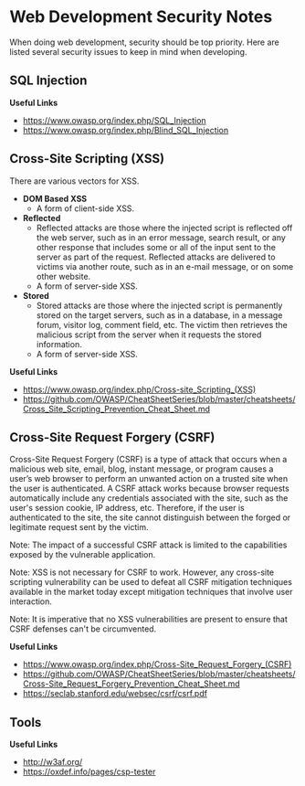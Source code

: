 # Web Development Security Notes

When doing web development, security should be top priority.  Here are listed
several security issues to keep in mind when developing.


## SQL Injection

**Useful Links**

- https://www.owasp.org/index.php/SQL_Injection
- https://www.owasp.org/index.php/Blind_SQL_Injection


## Cross-Site Scripting (XSS)

There are various vectors for XSS.

- **DOM Based XSS**
	+ A form of client-side XSS.
- **Reflected**
	+ Reflected attacks are those where the injected script is reflected off the web server, such as in an error message, search result, or any other response that includes some or all of the input sent to the server as part of the request. Reflected attacks are delivered to victims via another route, such as in an e-mail message, or on some other website.
	+ A form of server-side XSS.
- **Stored**
	+ Stored attacks are those where the injected script is permanently stored on the target servers, such as in a database, in a message forum, visitor log, comment field, etc. The victim then retrieves the malicious script from the server when it requests the stored information.
	+ A form of server-side XSS.


**Useful Links**

- https://www.owasp.org/index.php/Cross-site_Scripting_(XSS)
- https://github.com/OWASP/CheatSheetSeries/blob/master/cheatsheets/Cross_Site_Scripting_Prevention_Cheat_Sheet.md


## Cross-Site Request Forgery (CSRF)

Cross-Site Request Forgery (CSRF) is a type of attack that occurs when a
malicious web site, email, blog, instant message, or program causes a user’s web
browser to perform an unwanted action on a trusted site when the user is
authenticated.  A CSRF attack works because browser requests automatically
include any credentials associated with the site, such as the user's session
cookie, IP address, etc.  Therefore, if the user is authenticated to the site,
the site cannot distinguish between the forged or legitimate request sent by the
victim.

Note: The impact of a successful CSRF attack is limited to the capabilities
exposed by the vulnerable application.

Note: XSS is not necessary for CSRF to work.  However, any cross-site scripting
vulnerability can be used to defeat all CSRF mitigation techniques available in
the market today except mitigation techniques that involve user interaction.

Note: It is imperative that no XSS vulnerabilities are present to ensure that
CSRF defenses can't be circumvented.

**Useful Links**

- https://www.owasp.org/index.php/Cross-Site_Request_Forgery_(CSRF)
- https://github.com/OWASP/CheatSheetSeries/blob/master/cheatsheets/Cross-Site_Request_Forgery_Prevention_Cheat_Sheet.md
- https://seclab.stanford.edu/websec/csrf/csrf.pdf


## Tools

**Useful Links**

- http://w3af.org/
- https://oxdef.info/pages/csp-tester
